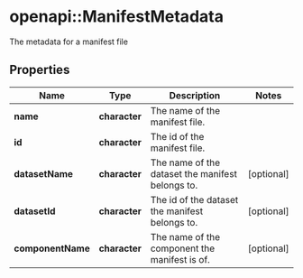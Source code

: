 # openapi::ManifestMetadata

The metadata for a manifest file

## Properties
Name | Type | Description | Notes
------------ | ------------- | ------------- | -------------
**name** | **character** | The name of the manifest file. | 
**id** | **character** | The id of the manifest file. | 
**datasetName** | **character** | The name of the dataset the manifest belongs to. | [optional] 
**datasetId** | **character** | The id of the dataset the manifest belongs to. | [optional] 
**componentName** | **character** | The name of the component the manifest is of. | [optional] 


